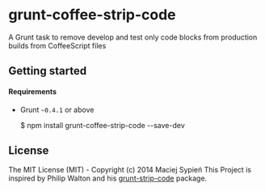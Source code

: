 # grunt-coffee-strip-code

A Grunt task to remove develop and test only code blocks from production builds from CoffeeScript files

## Getting started

#### Requirements

 - Grunt `~0.4.1` or above

    $ npm install grunt-coffee-strip-code --save-dev


## License
The MIT License (MIT) - Copyright (c) 2014 Maciej Sypień
This Project is inspired by Philip Walton and his [grunt-strip-code](https://github.com/nuzzio/grunt-strip-code) package.
